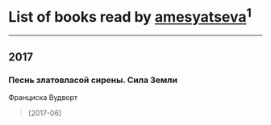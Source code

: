 # List of books read by [amesyatseva](http://vk.com/id3358937)<sup>1</sup>
---

## 2017

### Песнь златовласой сирены. Сила Земли
Франциска Вудворт
> [2017-06] 



